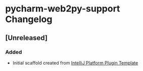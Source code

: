 <!-- Keep a Changelog guide -> https://keepachangelog.com -->

# pycharm-web2py-support Changelog

## [Unreleased]
### Added
- Initial scaffold created from [IntelliJ Platform Plugin Template](https://github.com/JetBrains/intellij-platform-plugin-template)
